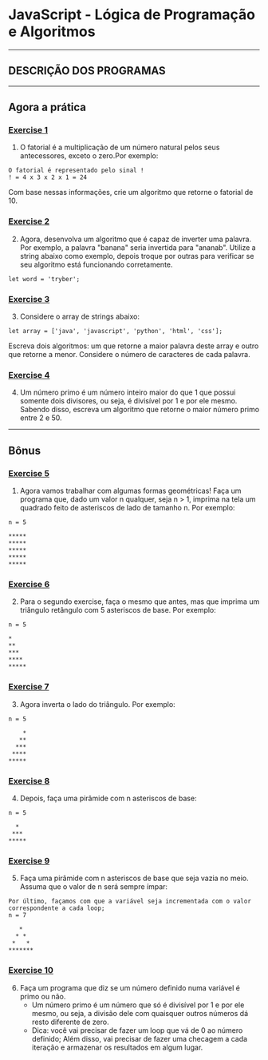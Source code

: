 # JavaScript - Lógica de Programação e Algoritmos

---

## DESCRIÇÃO DOS PROGRAMAS

---

## Agora a prática

### [Exercise 1](./exercise1.js)

1. O fatorial é a multiplicação de um número natural pelos seus antecessores, exceto o zero.Por exemplo:

```
O fatorial é representado pelo sinal !
! = 4 x 3 x 2 x 1 = 24
```

Com base nessas informações, crie um algoritmo que retorne o fatorial de 10.

### [Exercise 2](./exercise2.js)

2. Agora, desenvolva um algoritmo que é capaz de inverter uma palavra. Por exemplo, a palavra "banana" seria invertida para "ananab". Utilize a string abaixo como exemplo, depois troque por outras para verificar se seu algoritmo está funcionando corretamente.

```
let word = 'tryber';
```

### [Exercise 3](./exercise3.js)

3. Considere o array de strings abaixo:

```
let array = ['java', 'javascript', 'python', 'html', 'css'];
```

Escreva dois algoritmos: um que retorne a maior palavra deste array e outro que retorne a menor. Considere o número de caracteres de cada palavra.


### [Exercise 4](./exercise4.js)

4. Um número primo é um número inteiro maior do que 1 que possui somente dois divisores, ou seja, é divisível por 1 e por ele mesmo. Sabendo disso, escreva um algoritmo que retorne o maior número primo entre 2 e 50.

--- 

## Bônus

### [Exercise 5](./exercise5.js)

1. Agora vamos trabalhar com algumas formas geométricas! Faça um programa que, dado um valor n qualquer, seja n > 1, imprima na tela um quadrado feito de asteriscos de lado de tamanho n. Por exemplo:

```
n = 5

*****
*****
*****
*****
*****
```

### [Exercise 6](./exercise6.js)

2. Para o segundo exercise, faça o mesmo que antes, mas que imprima um triângulo retângulo com 5 asteriscos de base. Por exemplo: 

```
n = 5

*
**
***
****
*****
```

### [Exercise 7](./exercise7.js)

3. Agora inverta o lado do triângulo. Por exemplo:

```
n = 5

    *
   **
  ***
 ****
*****
```

### [Exercise 8](./exercise8.js)

4. Depois, faça uma pirâmide com n asteriscos de base:

```
n = 5

  *
 ***
*****
```

### [Exercise 9](./exercise9.js)

5. Faça uma pirâmide com n asteriscos de base que seja vazia no meio. Assuma que o valor de n será sempre ímpar:

```
Por último, façamos com que a variável seja incrementada com o valor correspondente a cada loop;
n = 7

   *
  * *
 *   *
*******
```

### [Exercise 10](./exercise10.js)

6. Faça um programa que diz se um número definido numa variável é primo ou não.
    - Um número primo é um número que só é divisível por 1 e por ele mesmo, ou seja, a divisão dele com quaisquer outros números dá resto diferente de zero.
    - Dica: você vai precisar de fazer um loop que vá de 0 ao número definido; Além disso, vai precisar de fazer uma checagem a cada iteração e armazenar os resultados em algum lugar.
